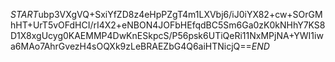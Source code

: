 $START$ubp3VXgVQ+SxiYfZD8z4eHpPZgT4m1LXVbj6/iJ0iYX82+cw+SOrGMhHT+UrT5vOFdHCI/rI4X2+eNBON4JOFbHEfqdBC5Sm6Ga0zK0kNHhY7KS8D1X8xgUcyg0KAEMMP4DwKnESkpcS/P56psk6UTiQeRi11NxMPjNA+YWI1iwa6MAo7AhrGvezH4sOQXk9zLeBRAEZbG4Q6aiHTNicjQ==$END$